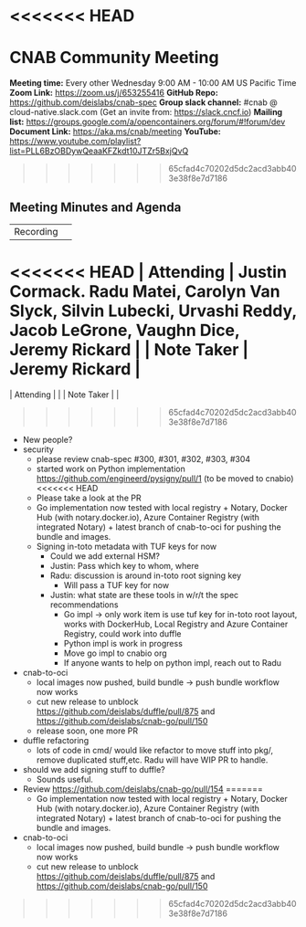 <<<<<<< HEAD
=======
# CNAB Community Meeting


**Meeting time:** Every other Wednesday 9:00 AM - 10:00 AM US Pacific Time
**Zoom Link:** https://zoom.us/j/653255416
**GitHub Repo:** https://github.com/deislabs/cnab-spec
**Group slack channel:** #cnab @ cloud-native.slack.com (Get an invite from: https://slack.cncf.io)
**Mailing list:** https://groups.google.com/a/opencontainers.org/forum/#!forum/dev
**Document Link:** https://aka.ms/cnab/meeting
**YouTube:** https://www.youtube.com/playlist?list=PLL6BzOBDywQeaaKFZkdt10JTZr5BxjQvQ

>>>>>>> 65cfad4c70202d5dc2acd3abb403e38f8e7d7186
## Meeting Minutes and Agenda

|  |  | 
| -------- | -------- |
| Recording  |  |
<<<<<<< HEAD
| Attending  | Justin Cormack. Radu Matei, Carolyn Van Slyck, Silvin Lubecki, Urvashi Reddy, Jacob LeGrone, Vaughn Dice, Jeremy Rickard |
| Note Taker | Jeremy Rickard  |
=======
| Attending  |  |
| Note Taker |  |
>>>>>>> 65cfad4c70202d5dc2acd3abb403e38f8e7d7186

* New people?
* security
    * please review cnab-spec #300, #301, #302, #303, #304
    * started work on Python implementation https://github.com/engineerd/pysigny/pull/1 (to be moved to cnabio)
<<<<<<< HEAD
    * Please take a look at the PR
    * Go implementation now tested with local registry + Notary, Docker Hub (with notary.docker.io), Azure Container Registry (with integrated Notary) + latest branch of cnab-to-oci for pushing the bundle and images.
    * Signing in-toto metadata with TUF keys for now
        * Could we add external HSM?
        * Justin: Pass which key to whom, where
        * Radu: discussion is around in-toto root signing key
            * Will pass a TUF key for now
        * Justin: what state are these tools in w/r/t the spec recommendations
            * Go impl -> only work item is use tuf key for in-toto root layout, works with DockerHub, Local Registry and Azure Container Registry, could work into duffle
            * Python impl is work in progress
            * Move go impl to cnabio org
            * If anyone wants to help on python impl, reach out to Radu
* cnab-to-oci
    * local images now pushed, build bundle -> push bundle workflow now works
    * cut new release to unblock https://github.com/deislabs/duffle/pull/875 and https://github.com/deislabs/cnab-go/pull/150
    * release soon, one more PR
* duffle refactoring
    * lots of code in cmd/ would like refactor to move stuff into pkg/, remove duplicated stuff,etc. Radu will have WIP PR to handle.  
* should we add signing stuff to duffle? 
    * Sounds useful. 
* Review https://github.com/deislabs/cnab-go/pull/154
=======
    * Go implementation now tested with local registry + Notary, Docker Hub (with notary.docker.io), Azure Container Registry (with integrated Notary) + latest branch of cnab-to-oci for pushing the bundle and images.
* cnab-to-oci
    * local images now pushed, build bundle -> push bundle workflow now works
    * cut new release to unblock https://github.com/deislabs/duffle/pull/875 and https://github.com/deislabs/cnab-go/pull/150

>>>>>>> 65cfad4c70202d5dc2acd3abb403e38f8e7d7186
